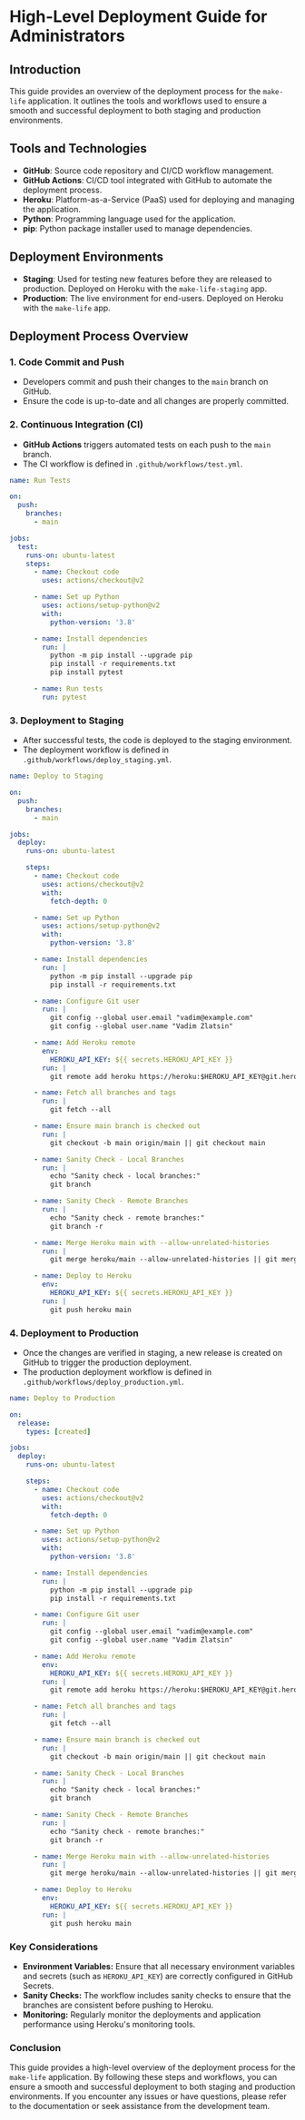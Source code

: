 
# High-Level Deployment Guide for Administrators

## Introduction

This guide provides an overview of the deployment process for the `make-life` application. It outlines the tools and workflows used to ensure a smooth and successful deployment to both staging and production environments.

## Tools and Technologies

- **GitHub**: Source code repository and CI/CD workflow management.
- **GitHub Actions**: CI/CD tool integrated with GitHub to automate the deployment process.
- **Heroku**: Platform-as-a-Service (PaaS) used for deploying and managing the application.
- **Python**: Programming language used for the application.
- **pip**: Python package installer used to manage dependencies.

## Deployment Environments

- **Staging**: Used for testing new features before they are released to production. Deployed on Heroku with the `make-life-staging` app.
- **Production**: The live environment for end-users. Deployed on Heroku with the `make-life` app.

## Deployment Process Overview

### 1. Code Commit and Push

- Developers commit and push their changes to the `main` branch on GitHub.
- Ensure the code is up-to-date and all changes are properly committed.

### 2. Continuous Integration (CI)

- **GitHub Actions** triggers automated tests on each push to the `main` branch.
- The CI workflow is defined in `.github/workflows/test.yml`.

```yaml
name: Run Tests

on:
  push:
    branches:
      - main

jobs:
  test:
    runs-on: ubuntu-latest
    steps:
      - name: Checkout code
        uses: actions/checkout@v2

      - name: Set up Python
        uses: actions/setup-python@v2
        with:
          python-version: '3.8'

      - name: Install dependencies
        run: |
          python -m pip install --upgrade pip
          pip install -r requirements.txt
          pip install pytest

      - name: Run tests
        run: pytest
```

### 3. Deployment to Staging

- After successful tests, the code is deployed to the staging environment.
- The deployment workflow is defined in `.github/workflows/deploy_staging.yml`.

```yaml
name: Deploy to Staging

on:
  push:
    branches:
      - main

jobs:
  deploy:
    runs-on: ubuntu-latest

    steps:
      - name: Checkout code
        uses: actions/checkout@v2
        with:
          fetch-depth: 0

      - name: Set up Python
        uses: actions/setup-python@v2
        with:
          python-version: '3.8'

      - name: Install dependencies
        run: |
          python -m pip install --upgrade pip
          pip install -r requirements.txt

      - name: Configure Git user
        run: |
          git config --global user.email "vadim@example.com"
          git config --global user.name "Vadim Zlatsin"

      - name: Add Heroku remote
        env:
          HEROKU_API_KEY: ${{ secrets.HEROKU_API_KEY }}
        run: |
          git remote add heroku https://heroku:$HEROKU_API_KEY@git.heroku.com/make-life-staging.git

      - name: Fetch all branches and tags
        run: |
          git fetch --all

      - name: Ensure main branch is checked out
        run: |
          git checkout -b main origin/main || git checkout main

      - name: Sanity Check - Local Branches
        run: |
          echo "Sanity check - local branches:"
          git branch

      - name: Sanity Check - Remote Branches
        run: |
          echo "Sanity check - remote branches:"
          git branch -r

      - name: Merge Heroku main with --allow-unrelated-histories
        run: |
          git merge heroku/main --allow-unrelated-histories || git merge --abort

      - name: Deploy to Heroku
        env:
          HEROKU_API_KEY: ${{ secrets.HEROKU_API_KEY }}
        run: |
          git push heroku main
```

### 4. Deployment to Production

- Once the changes are verified in staging, a new release is created on GitHub to trigger the production deployment.
- The production deployment workflow is defined in `.github/workflows/deploy_production.yml`.

```yaml
name: Deploy to Production

on:
  release:
    types: [created]

jobs:
  deploy:
    runs-on: ubuntu-latest

    steps:
      - name: Checkout code
        uses: actions/checkout@v2
        with:
          fetch-depth: 0

      - name: Set up Python
        uses: actions/setup-python@v2
        with:
          python-version: '3.8'

      - name: Install dependencies
        run: |
          python -m pip install --upgrade pip
          pip install -r requirements.txt

      - name: Configure Git user
        run: |
          git config --global user.email "vadim@example.com"
          git config --global user.name "Vadim Zlatsin"

      - name: Add Heroku remote
        env:
          HEROKU_API_KEY: ${{ secrets.HEROKU_API_KEY }}
        run: |
          git remote add heroku https://heroku:$HEROKU_API_KEY@git.heroku.com/make-life.git

      - name: Fetch all branches and tags
        run: |
          git fetch --all

      - name: Ensure main branch is checked out
        run: |
          git checkout -b main origin/main || git checkout main

      - name: Sanity Check - Local Branches
        run: |
          echo "Sanity check - local branches:"
          git branch

      - name: Sanity Check - Remote Branches
        run: |
          echo "Sanity check - remote branches:"
          git branch -r

      - name: Merge Heroku main with --allow-unrelated-histories
        run: |
          git merge heroku/main --allow-unrelated-histories || git merge --abort

      - name: Deploy to Heroku
        env:
          HEROKU_API_KEY: ${{ secrets.HEROKU_API_KEY }}
        run: |
          git push heroku main
```

### Key Considerations

- **Environment Variables:** Ensure that all necessary environment variables and secrets (such as `HEROKU_API_KEY`) are correctly configured in GitHub Secrets.
- **Sanity Checks:** The workflow includes sanity checks to ensure that the branches are consistent before pushing to Heroku.
- **Monitoring:** Regularly monitor the deployments and application performance using Heroku's monitoring tools.

### Conclusion

This guide provides a high-level overview of the deployment process for the `make-life` application. By following these steps and workflows, you can ensure a smooth and successful deployment to both staging and production environments. If you encounter any issues or have questions, please refer to the documentation or seek assistance from the development team.



